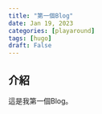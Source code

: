 ```yaml
---
title: "第一個Blog"
date: Jan 19, 2023
categories: [playaround]
tags: [hugo]
draft: False
---
```

## 介紹

這是我第一個Blog。